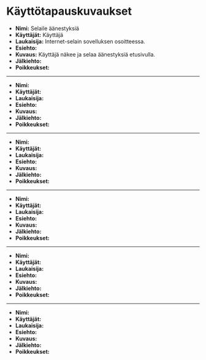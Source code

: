 
# Käyttötapauskuvaukset

- **Nimi:** Selaile äänestyksiä
- **Käyttäjät:** Käyttäjä
- **Laukaisija:** Internet-selain sovelluksen osoitteessa.
- **Esiehto:**
- **Kuvaus:** Käyttäjä näkee ja selaa äänestyksiä etusivulla.
- **Jälkiehto:**
- **Poikkeukset:**
---
- **Nimi:**
- **Käyttäjät:**
- **Laukaisija:**
- **Esiehto:**
- **Kuvaus:**
- **Jälkiehto:**
- **Poikkeukset:**
---
- **Nimi:**
- **Käyttäjät:**
- **Laukaisija:**
- **Esiehto:**
- **Kuvaus:**
- **Jälkiehto:**
- **Poikkeukset:**
---
- **Nimi:**
- **Käyttäjät:**
- **Laukaisija:**
- **Esiehto:**
- **Kuvaus:**
- **Jälkiehto:**
- **Poikkeukset:**
--- 
- **Nimi:**
- **Käyttäjät:**
- **Laukaisija:**
- **Esiehto:**
- **Kuvaus:**
- **Jälkiehto:**
- **Poikkeukset:**
---
- **Nimi:**
- **Käyttäjät:**
- **Laukaisija:**
- **Esiehto:**
- **Kuvaus:**
- **Jälkiehto:**
- **Poikkeukset:**